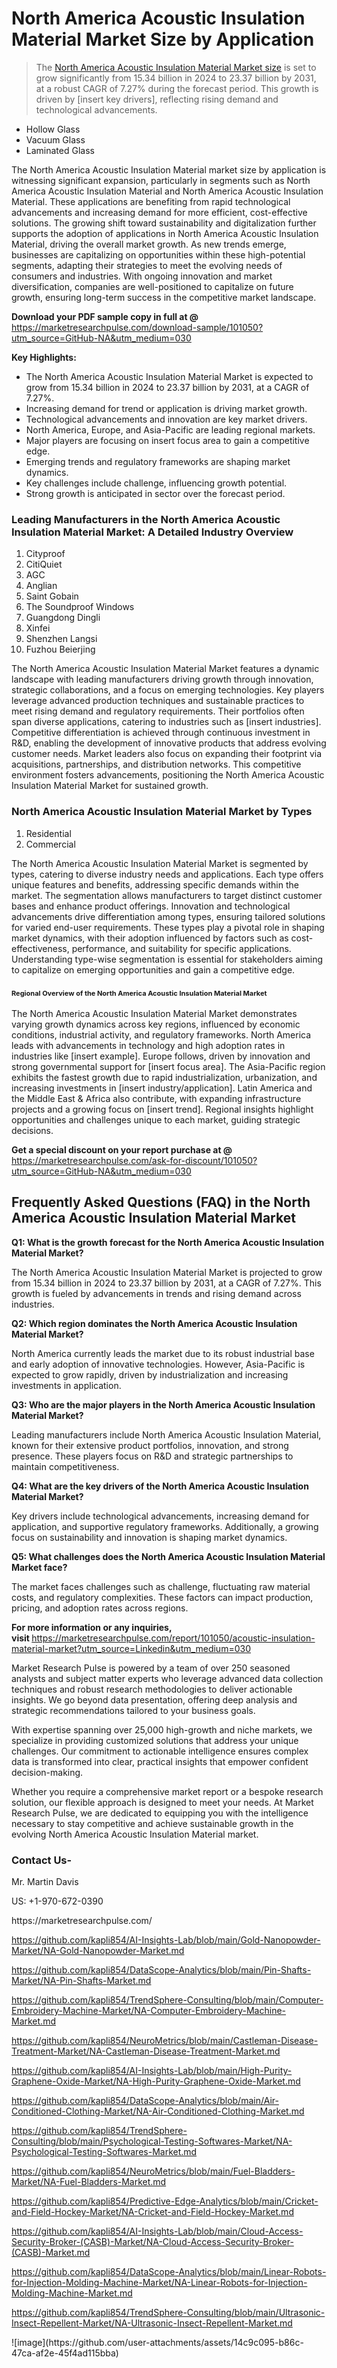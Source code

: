 <h1>North America Acoustic Insulation Material Market&nbsp;Size by Application</h1><blockquote><p>The <a href="https://marketresearchpulse.com/download-sample/101050?utm_source=GitHub-NA&amp;utm_medium=030">North America Acoustic Insulation Material Market size</a> is set to grow significantly from 15.34 billion in 2024 to 23.37 billion by 2031, at a robust CAGR of 7.27% during the forecast period. This growth is driven by [insert key drivers], reflecting rising demand and technological advancements.</p></blockquote><ul><li>Hollow Glass<li> Vacuum Glass<li> Laminated Glass</li></ul><p>The North America Acoustic Insulation Material market size by application is witnessing significant expansion, particularly in segments such as North America Acoustic Insulation Material and North America Acoustic Insulation Material. These applications are benefiting from rapid technological advancements and increasing demand for more efficient, cost-effective solutions. The growing shift toward sustainability and digitalization further supports the adoption of applications in North America Acoustic Insulation Material, driving the overall market growth. As new trends emerge, businesses are capitalizing on opportunities within these high-potential segments, adapting their strategies to meet the evolving needs of consumers and industries. With ongoing innovation and market diversification, companies are well-positioned to capitalize on future growth, ensuring long-term success in the competitive market landscape.</p><p><strong>Download your PDF sample copy in full at @ </strong><a href="https://marketresearchpulse.com/download-sample/101050?utm_source=GitHub-NA&amp;utm_medium=030">https://marketresearchpulse.com/download-sample/101050?utm_source=GitHub-NA&amp;utm_medium=030</a></p><p><strong>Key Highlights: </strong></p><ul><li>The North America Acoustic Insulation Material Market is expected to grow from 15.34 billion in 2024 to 23.37 billion by 2031, at a CAGR of 7.27%.</li><li>Increasing demand for trend or application is driving market growth.</li><li>Technological advancements and innovation are key market drivers.</li><li>North America, Europe, and Asia-Pacific are leading regional markets.</li><li>Major players are focusing on insert focus area to gain a competitive edge.</li><li>Emerging trends and regulatory frameworks are shaping market dynamics.</li><li>Key challenges include challenge, influencing growth potential.</li><li>Strong growth is anticipated in sector over the forecast period.</li></ul><h3>Leading Manufacturers in the North America Acoustic Insulation Material Market: A Detailed Industry Overview</h3><ol><li>Cityproof</li><li>CitiQuiet</li><li>AGC</li><li>Anglian</li><li>Saint Gobain</li><li>The Soundproof Windows</li><li>Guangdong Dingli</li><li>Xinfei</li><li>Shenzhen Langsi</li><li>Fuzhou Beierjing</li></ol><div class="flex max-w-full flex-col flex-grow"><div class="min-h-8 text-message flex w-full flex-col items-end gap-2 whitespace-normal break-words [.text-message+&amp;]:mt-5" dir="auto" data-message-author-role="assistant" data-message-id="fd8432e4-4910-450d-b182-61b7bfb0a01f" data-message-model-slug="gpt-4o"><div class="flex w-full flex-col gap-1 empty:hidden first:pt-[3px]"><div class="markdown prose w-full break-words dark:prose-invert light"><p>The North America Acoustic Insulation Material Market features a dynamic landscape with leading manufacturers driving growth through innovation, strategic collaborations, and a focus on emerging technologies. Key players leverage advanced production techniques and sustainable practices to meet rising demand and regulatory requirements. Their portfolios often span diverse applications, catering to industries such as [insert industries]. Competitive differentiation is achieved through continuous investment in R&amp;D, enabling the development of innovative products that address evolving customer needs. Market leaders also focus on expanding their footprint via acquisitions, partnerships, and distribution networks. This competitive environment fosters advancements, positioning the North America Acoustic Insulation Material Market for sustained growth.</p></div></div></div></div><h3>North America Acoustic Insulation Material Market by Types</h3><ol><li>Residential<li> Commercial</li></ol><div class="flex max-w-full flex-col flex-grow"><div class="min-h-8 text-message flex w-full flex-col items-end gap-2 whitespace-normal break-words [.text-message+&amp;]:mt-5" dir="auto" data-message-author-role="assistant" data-message-id="084470be-0bb7-4664-bddf-5156b4f41249" data-message-model-slug="gpt-4o-mini"><div class="flex w-full flex-col gap-1 empty:hidden first:pt-[3px]"><div class="markdown prose w-full break-words dark:prose-invert light"><p>The North America Acoustic Insulation Material Market is segmented by types, catering to diverse industry needs and applications. Each type offers unique features and benefits, addressing specific demands within the market. The segmentation allows manufacturers to target distinct customer bases and enhance product offerings. Innovation and technological advancements drive differentiation among types, ensuring tailored solutions for varied end-user requirements. These types play a pivotal role in shaping market dynamics, with their adoption influenced by factors such as cost-effectiveness, performance, and suitability for specific applications. Understanding type-wise segmentation is essential for stakeholders aiming to capitalize on emerging opportunities and gain a competitive edge.</p></div></div></div></div><h3><span style="font-size: 11px;">Regional Overview of the North America Acoustic Insulation Material Market</span></h3><div class="flex max-w-full flex-col flex-grow"><div class="min-h-8 text-message flex w-full flex-col items-end gap-2 whitespace-normal break-words [.text-message+&amp;]:mt-5" dir="auto" data-message-author-role="assistant" data-message-id="e9038762-ce64-4e30-91c9-9bd413514231" data-message-model-slug="gpt-4o-mini"><div class="flex w-full flex-col gap-1 empty:hidden first:pt-[3px]"><div class="markdown prose w-full break-words dark:prose-invert light"><p>The North America Acoustic Insulation Material Market demonstrates varying growth dynamics across key regions, influenced by economic conditions, industrial activity, and regulatory frameworks. North America leads with advancements in technology and high adoption rates in industries like [insert example]. Europe follows, driven by innovation and strong governmental support for [insert focus area]. The Asia-Pacific region exhibits the fastest growth due to rapid industrialization, urbanization, and increasing investments in [insert industry/application]. Latin America and the Middle East &amp; Africa also contribute, with expanding infrastructure projects and a growing focus on [insert trend]. Regional insights highlight opportunities and challenges unique to each market, guiding strategic decisions.</p></div></div></div></div><p><strong>Get a special discount on your report purchase at @ </strong><a href="https://marketresearchpulse.com/ask-for-discount/101050?utm_source=GitHub-NA&amp;utm_medium=030">https://marketresearchpulse.com/ask-for-discount/101050?utm_source=GitHub-NA&amp;utm_medium=030</a></p><h2>Frequently Asked Questions (FAQ) in the North America Acoustic Insulation Material Market</h2><p><strong>Q1: What is the growth forecast for the North America Acoustic Insulation Material Market?</strong></p><p>The North America Acoustic Insulation Material Market is projected to grow from 15.34 billion in 2024 to 23.37 billion by 2031, at a CAGR of 7.27%. This growth is fueled by advancements in trends and rising demand across industries.</p><p><strong>Q2: Which region dominates the North America Acoustic Insulation Material Market?</strong></p><p>North America currently leads the market due to its robust industrial base and early adoption of innovative technologies. However, Asia-Pacific is expected to grow rapidly, driven by industrialization and increasing investments in application.</p><p><strong>Q3: Who are the major players in the North America Acoustic Insulation Material Market?</strong></p><p>Leading manufacturers include North America Acoustic Insulation Material, known for their extensive product portfolios, innovation, and strong presence. These players focus on R&amp;D and strategic partnerships to maintain competitiveness.</p><p><strong>Q4: What are the key drivers of the North America Acoustic Insulation Material Market?</strong></p><p>Key drivers include technological advancements, increasing demand for application, and supportive regulatory frameworks. Additionally, a growing focus on sustainability and innovation is shaping market dynamics.</p><p><strong>Q5: What challenges does the North America Acoustic Insulation Material Market face?</strong></p><p>The market faces challenges such as challenge, fluctuating raw material costs, and regulatory complexities. These factors can impact production, pricing, and adoption rates across regions.</p><p><strong>For more information or any inquiries, visit&nbsp;</strong><a href="https://marketresearchpulse.com/report/101050/acoustic-insulation-material-market?utm_source=Linkedin&utm_medium=030">https://marketresearchpulse.com/report/101050/acoustic-insulation-material-market?utm_source=Linkedin&utm_medium=030</a></p><p>Market Research Pulse is powered by a team of over 250 seasoned analysts and subject matter experts who leverage advanced data collection techniques and robust research methodologies to deliver actionable insights. We go beyond data presentation, offering deep analysis and strategic recommendations tailored to your business goals.</p><p>With expertise spanning over 25,000 high-growth and niche markets, we specialize in providing customized solutions that address your unique challenges. Our commitment to actionable intelligence ensures complex data is transformed into clear, practical insights that empower confident decision-making.</p><p>Whether you require a comprehensive market report or a bespoke research solution, our flexible approach is designed to meet your needs. At Market Research Pulse, we are dedicated to equipping you with the intelligence necessary to stay competitive and achieve sustainable growth in the evolving North America Acoustic Insulation Material market.</p><h3><strong>Contact Us-</strong></h3><p>Mr. Martin Davis</p><p>US: +1-970-672-0390</p><p>https://marketresearchpulse.com/</p><p><a href="https://github.com/kapli854/AI-Insights-Lab/blob/main/Gold-Nanopowder-Market/NA-Gold-Nanopowder-Market.md">https://github.com/kapli854/AI-Insights-Lab/blob/main/Gold-Nanopowder-Market/NA-Gold-Nanopowder-Market.md</a></p><p><a href="https://github.com/kapli854/DataScope-Analytics/blob/main/Pin-Shafts-Market/NA-Pin-Shafts-Market.md">https://github.com/kapli854/DataScope-Analytics/blob/main/Pin-Shafts-Market/NA-Pin-Shafts-Market.md</a></p><p><a href="https://github.com/kapli854/TrendSphere-Consulting/blob/main/Computer-Embroidery-Machine-Market/NA-Computer-Embroidery-Machine-Market.md">https://github.com/kapli854/TrendSphere-Consulting/blob/main/Computer-Embroidery-Machine-Market/NA-Computer-Embroidery-Machine-Market.md</a></p><p><a href="https://github.com/kapli854/NeuroMetrics/blob/main/Castleman-Disease-Treatment-Market/NA-Castleman-Disease-Treatment-Market.md">https://github.com/kapli854/NeuroMetrics/blob/main/Castleman-Disease-Treatment-Market/NA-Castleman-Disease-Treatment-Market.md</a></p><p><a href="https://github.com/kapli854/AI-Insights-Lab/blob/main/High-Purity-Graphene-Oxide-Market/NA-High-Purity-Graphene-Oxide-Market.md">https://github.com/kapli854/AI-Insights-Lab/blob/main/High-Purity-Graphene-Oxide-Market/NA-High-Purity-Graphene-Oxide-Market.md</a></p><p><a href="https://github.com/kapli854/DataScope-Analytics/blob/main/Air-Conditioned-Clothing-Market/NA-Air-Conditioned-Clothing-Market.md">https://github.com/kapli854/DataScope-Analytics/blob/main/Air-Conditioned-Clothing-Market/NA-Air-Conditioned-Clothing-Market.md</a></p><p><a href="https://github.com/kapli854/TrendSphere-Consulting/blob/main/Psychological-Testing-Softwares-Market/NA-Psychological-Testing-Softwares-Market.md">https://github.com/kapli854/TrendSphere-Consulting/blob/main/Psychological-Testing-Softwares-Market/NA-Psychological-Testing-Softwares-Market.md</a></p><p><a href="https://github.com/kapli854/NeuroMetrics/blob/main/Fuel-Bladders-Market/NA-Fuel-Bladders-Market.md">https://github.com/kapli854/NeuroMetrics/blob/main/Fuel-Bladders-Market/NA-Fuel-Bladders-Market.md</a></p><p><a href="https://github.com/kapli854/Predictive-Edge-Analytics/blob/main/Cricket-and-Field-Hockey-Market/NA-Cricket-and-Field-Hockey-Market.md">https://github.com/kapli854/Predictive-Edge-Analytics/blob/main/Cricket-and-Field-Hockey-Market/NA-Cricket-and-Field-Hockey-Market.md</a></p><p><a href="https://github.com/kapli854/AI-Insights-Lab/blob/main/Cloud-Access-Security-Broker-(CASB)-Market/NA-Cloud-Access-Security-Broker-(CASB)-Market.md">https://github.com/kapli854/AI-Insights-Lab/blob/main/Cloud-Access-Security-Broker-(CASB)-Market/NA-Cloud-Access-Security-Broker-(CASB)-Market.md</a></p><p><a href="https://github.com/kapli854/DataScope-Analytics/blob/main/Linear-Robots-for-Injection-Molding-Machine-Market/NA-Linear-Robots-for-Injection-Molding-Machine-Market.md">https://github.com/kapli854/DataScope-Analytics/blob/main/Linear-Robots-for-Injection-Molding-Machine-Market/NA-Linear-Robots-for-Injection-Molding-Machine-Market.md</a></p><p><a href="https://github.com/kapli854/TrendSphere-Consulting/blob/main/Ultrasonic-Insect-Repellent-Market/NA-Ultrasonic-Insect-Repellent-Market.md">https://github.com/kapli854/TrendSphere-Consulting/blob/main/Ultrasonic-Insect-Repellent-Market/NA-Ultrasonic-Insect-Repellent-Market.md</a></p>
![image](https://github.com/user-attachments/assets/14c9c095-b86c-47ca-af2e-45f4ad115bba)
